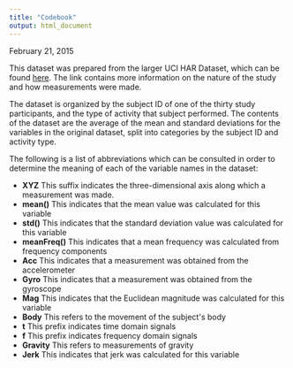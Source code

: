 ```yaml
---
title: "Codebook"
output: html_document
---
```

February 21, 2015

This dataset was prepared from the larger UCI HAR Dataset, which can be found [here](http://archive.ics.uci.edu/ml/datasets/Human+Activity+Recognition+Using+Smartphones). The link contains more information on the nature of the study and how measurements were made.

The dataset is organized by the subject ID of one of the thirty study participants, and the type of activity that subject performed. The contents of the dataset are the average of the mean and standard deviations for the variables in the original dataset, split into categories by the subject ID and activity type.

The following is a list of abbreviations which can be consulted in order to determine the meaning of each of the variable names in the dataset:

- **XYZ** This suffix indicates the three-dimensional axis along which a measurement was made.
- **mean()** This indicates that the mean value was calculated for this variable
- **std()** This indicates that the standard deviation value was calculated for this variable
- **meanFreq()** This indicates that a mean frequency was calculated from frequency components
- **Acc** This indicates that a measurement was obtained from the accelerometer
- **Gyro** This indicates that a measurement was obtained from the gyroscope
- **Mag** This indicates that the Euclidean magnitude was calculated for this variable
- **Body** This refers to the movement of the subject's body
- **t** This prefix indicates time domain signals
- **f** This prefix indicates frequency domain signals
- **Gravity** This refers to measurements of gravity
- **Jerk** This indicates that jerk was calculated for this variable